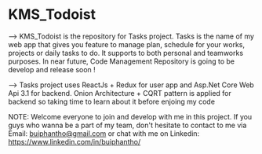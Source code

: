 # KMS_Todoist

--> KMS_Todoist is the repository for Tasks project. Tasks is the name of my web app that gives you feature to manage plan, schedule for your works, projects or daily tasks to do.
It supports to both personal and teamworks purposes. In near future, Code Management Repository is going to be develop and release soon !

--> Tasks project uses ReactJs + Redux for user app and Asp.Net Core Web Api 3.1 for backend. Onion Architecture + CQRT pattern is applied for backend so taking time to learn about it before enjoing my code

NOTE: Welcome everyone to join and develop with me in this project. If you guys who wanna be a part of my team, don't hesitate to contact to me via Email: buiphantho@gmail.com or chat with me 
       on Linkedin: https://www.linkedin.com/in/buiphantho/
